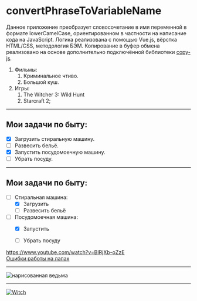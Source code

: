 # convertPhraseToVariableName
Данное приложение преобразует словосочетание в имя переменной в формате lowerCamelCase, ориентированном в частности на написание кода на JavaScript. Логика реализована с помощью Vue.js, вёрстка HTML/CSS, методология БЭМ. Копирование в буфер обмена реализовано на основе дополнительно подключённой библиотеки [copy-js](https://www.npmjs.com/package/copy-js).

1. Фильмы:
    1. Криминальное чтиво.
    2. Большой куш.
2. Игры:
    1. The Witcher 3: Wild Hunt
    2. Starcraft 2; 
____
## Мои задачи по быту: 

+ [X] Загрузить стиральную машину.
+ [ ] Развесить бельё.
+ [X] Запустить посудомоечную машину.
+ [ ] Убрать посуду.
____
## Мои задачи по быту: 
+ [ ] Стиральная машина:
  + [X] Загрузить
  + [ ] Развесить бельё
+ [ ] Посудомоечная машина:
  + [X] Запустить
  + [ ] Убрать посуду


https://www.youtube.com/watch?v=BlRjXb-oZzE    
[Ошибки работы на лапах](https://www.youtube.com/watch?v=BlRjXb-oZzE)
____
![нарисованная ведьма](https://sun9-21.userapi.com/impg/RvuWlAKhAOhTHOY7p7-Zqd1_GrWEorwzdbd1_w/XlYl7fwcjww.jpg?size=1440x1748&quality=96&sign=e06d51d9837917960aa06bcb148d57b3&type=album "ведьма")
____
[![Witch](https://sun9-21.userapi.com/impg/RvuWlAKhAOhTHOY7p7-Zqd1_GrWEorwzdbd1_w/XlYl7fwcjww.jpg?size=1440x1748&quality=96&sign=e06d51d9837917960aa06bcb148d57b3&type=album)](https://www.youtube.com/watch?v=jqt8I8UxtK0)
